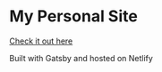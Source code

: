 # My Personal Site

[Check it out here](https://brianboylen.me/)

Built with Gatsby and hosted on Netlify 
